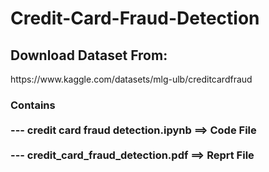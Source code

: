 # Credit-Card-Fraud-Detection
<h2>Download Dataset From: </h2><href>https://www.kaggle.com/datasets/mlg-ulb/creditcardfraud
<h3>Contains <br><br>--- credit card fraud detection.ipynb ==> Code File <br><br>
             --- credit_card_fraud_detection.pdf   ==> Reprt File
</h3>
